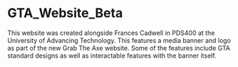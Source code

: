 # GTA_Website_Beta
This website was created alongside Frances Cadwell in PDS400 at the University of Advancing Technology. This features a media banner and logo as part of the new Grab The Axe website. Some of the features include GTA standard designs as well as interactable features with the banner itself.
